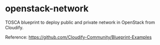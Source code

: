 # openstack-network
TOSCA blueprint to deploy public and private network in OpenStack from Cloudify. 

Reference:
https://github.com/Cloudify-Community/Blueprint-Examples
